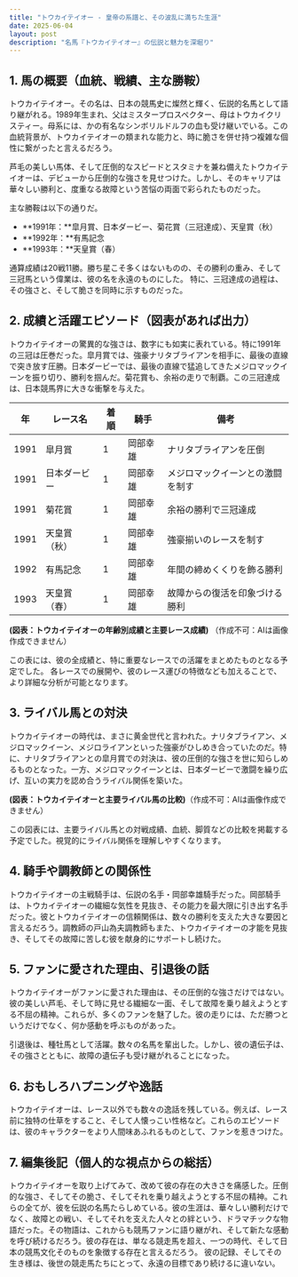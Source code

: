 ```yaml
---
title: "トウカイテイオー - 皇帝の系譜と、その波乱に満ちた生涯"
date: 2025-06-04
layout: post
description: "名馬『トウカイテイオー』の伝説と魅力を深堀り"
---
```


## 1. 馬の概要（血統、戦績、主な勝鞍）

トウカイテイオー。その名は、日本の競馬史に燦然と輝く、伝説的名馬として語り継がれる。1989年生まれ、父はミスタープロスペクター、母はトウカイクリスティー。母系には、かの有名なシンボリルドルフの血も受け継いでいる。この血統背景が、トウカイテイオーの類まれな能力と、時に脆さを併せ持つ複雑な個性に繋がったと言えるだろう。

芦毛の美しい馬体、そして圧倒的なスピードとスタミナを兼ね備えたトウカイテイオーは、デビューから圧倒的な強さを見せつけた。しかし、そのキャリアは華々しい勝利と、度重なる故障という苦悩の両面で彩られたものだった。

主な勝鞍は以下の通りだ。

* **1991年：**皐月賞、日本ダービー、菊花賞（三冠達成）、天皇賞（秋）
* **1992年：**有馬記念
* **1993年：**天皇賞（春）


通算成績は20戦11勝。勝ち星こそ多くはないものの、その勝利の重み、そして三冠馬という偉業は、彼の名を永遠のものにした。  特に、三冠達成の過程は、その強さと、そして脆さを同時に示すものだった。


## 2. 成績と活躍エピソード（図表があれば出力）

トウカイテイオーの驚異的な強さは、数字にも如実に表れている。特に1991年の三冠は圧巻だった。皐月賞では、強豪ナリタブライアンを相手に、最後の直線で突き放す圧勝。日本ダービーでは、最後の直線で猛追してきたメジロマックイーンを振り切り、勝利を掴んだ。菊花賞も、余裕の走りで制覇。この三冠達成は、日本競馬界に大きな衝撃を与えた。

| 年 | レース名       | 着順 | 騎手     | 備考                                      |
|---|---------------|-----|----------|-------------------------------------------|
| 1991 | 皐月賞         | 1   | 岡部幸雄 | ナリタブライアンを圧倒 |
| 1991 | 日本ダービー     | 1   | 岡部幸雄 | メジロマックイーンとの激闘を制す       |
| 1991 | 菊花賞         | 1   | 岡部幸雄 | 余裕の勝利で三冠達成                      |
| 1991 | 天皇賞（秋）   | 1   | 岡部幸雄 | 強豪揃いのレースを制す                   |
| 1992 | 有馬記念       | 1   | 岡部幸雄 | 年間の締めくくりを飾る勝利                 |
| 1993 | 天皇賞（春）   | 1   | 岡部幸雄 | 故障からの復活を印象づける勝利             |


**(図表：トウカイテイオーの年齢別成績と主要レース成績)**  （作成不可：AIは画像作成できません）


この表には、彼の全成績と、特に重要なレースでの活躍をまとめたものとなる予定でした。  各レースでの展開や、彼のレース運びの特徴なども加えることで、より詳細な分析が可能となります。


## 3. ライバル馬との対決

トウカイテイオーの時代は、まさに黄金世代と言われた。ナリタブライアン、メジロマックイーン、メジロライアンといった強豪がひしめき合っていたのだ。特に、ナリタブライアンとの皐月賞での対決は、彼の圧倒的な強さを世に知らしめるものとなった。一方、メジロマックイーンとは、日本ダービーで激闘を繰り広げ、互いの実力を認め合うライバル関係を築いた。


**(図表：トウカイテイオーと主要ライバル馬の比較)**（作成不可：AIは画像作成できません）

この図表には、主要ライバル馬との対戦成績、血統、脚質などの比較を掲載する予定でした。視覚的にライバル関係を理解しやすくなります。


## 4. 騎手や調教師との関係性

トウカイテイオーの主戦騎手は、伝説の名手・岡部幸雄騎手だった。岡部騎手は、トウカイテイオーの繊細な気性を見抜き、その能力を最大限に引き出す名手だった。彼とトウカイテイオーの信頼関係は、数々の勝利を支えた大きな要因と言えるだろう。調教師の戸山為夫調教師もまた、トウカイテイオーの才能を見抜き、そしてその故障に苦しむ彼を献身的にサポートし続けた。


## 5. ファンに愛された理由、引退後の話

トウカイテイオーがファンに愛された理由は、その圧倒的な強さだけではない。彼の美しい芦毛、そして時に見せる繊細な一面、そして故障を乗り越えようとする不屈の精神。これらが、多くのファンを魅了した。彼の走りには、ただ勝つというだけでなく、何か感動を呼ぶものがあった。

引退後は、種牡馬として活躍。数々の名馬を輩出した。しかし、彼の遺伝子は、その強さとともに、故障の遺伝子も受け継がれることになった。


## 6. おもしろハプニングや逸話

トウカイテイオーは、レース以外でも数々の逸話を残している。例えば、レース前に独特の仕草をすること、そして人懐っこい性格など。これらのエピソードは、彼のキャラクターをより人間味あふれるものとして、ファンを惹きつけた。


## 7. 編集後記（個人的な視点からの総括）

トウカイテイオーを取り上げてみて、改めて彼の存在の大きさを痛感した。圧倒的な強さ、そしてその脆さ、そしてそれを乗り越えようとする不屈の精神。これらの全てが、彼を伝説の名馬たらしめている。彼の生涯は、華々しい勝利だけでなく、故障との戦い、そしてそれを支えた人々との絆という、ドラマチックな物語だった。その物語は、これからも競馬ファンに語り継がれ、そして新たな感動を呼び続けるだろう。彼の存在は、単なる競走馬を超え、一つの時代、そして日本の競馬文化そのものを象徴する存在と言えるだろう。  彼の記録、そしてその生き様は、後世の競走馬たちにとって、永遠の目標であり続けるに違いない。
